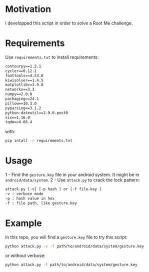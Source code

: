 # Motivation
I developped this script in order to solve a Root Me challenge.

# Requirements
Use `requirements.txt` to install requirements:
```txt
contourpy==1.2.1
cycler==0.12.1
fonttools==4.53.0
kiwisolver==1.4.5
matplotlib==3.9.0
networkx==3.3
numpy==2.0.0
packaging==24.1
pillow==10.3.0
pyparsing==3.1.2
python-dateutil==2.9.0.post0
six==1.16.0
tqdm==4.66.4
```
with: 
```bash
pip intall -r requirements.txt
```

# Usage
1 - Find the `gesture.key` file in your android system. It might be in `android/data/system`.
2 - Use `attack.py` to crack the lock pattern:
```txt
attack.py [-v] [-p hash ] or [-f file.key ]
-v : verbose mode
-p : hash value in hex
-f : file path, like gesture.key
```

# Example
In this repo, you will find a `gesture.key` file to try this script:
```bash
python attack.py -v -f path/to/android/data/system/gesture.key
```
or without verbose:
```bash
python attack.py -f path/to/android/data/system/gesture.key
```
